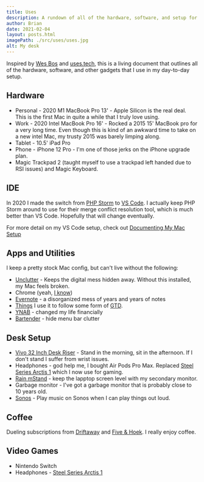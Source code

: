 ```yaml
---
title: Uses
description: A rundown of all of the hardware, software, and setup for my day to day tech life.
author: Brian
date: 2021-02-04
layout: posts.html
imagePath: ./src/uses/uses.jpg
alt: My desk
---
```


Inspired by [Wes Bos](https://wesbos.com/uses) and [uses.tech](https://uses.tech/), this is a living document that outlines all of the hardware, software, and other gadgets that I use in my day-to-day setup.
## Hardware

* Personal - 2020 M1 MacBook Pro 13' - Apple Silicon is the real deal. This is the first Mac in quite a while that I truly love using.
* Work - 2020 Intel MacBook Pro 16' - Rocked a 2015 15' MacBook pro for a very long time. Even though this is kind of an awkward time to take on a new intel Mac, my trusty 2015 was barely limping along.
* Tablet - 10.5' iPad Pro
* Phone - iPhone 12 Pro - I'm one of those jerks on the iPhone upgrade plan.
* Magic Trackpad 2 (taught myself to use a trackpad left handed due to RSI issues) and Magic Keyboard.

## IDE

In 2020 I made the switch from [PHP Storm](https://www.jetbrains.com/phpstorm/) to [VS Code](https://code.visualstudio.com/). I actually keep PHP Storm around to use for their merge conflict resolution tool, which is much better than VS Code. Hopefully that will change eventually.

For more detail on my VS Code setup, check out [Documenting My Mac Setup](/posts/2021/documenting-mac-setup/)

## Apps and Utilities

I keep a pretty stock Mac config, but can't live without the following:

* [Unclutter](https://unclutterapp.com/) - Keeps the digital mess hidden away. Without this installed, my Mac feels broken.
* Chrome (yeah, [I know](https://chromeisbad.com/))
*  [Evernote](https://evernote.com/) - a disorganized mess of years and years of notes
* [Things](https://culturedcode.com/things/) I use it to follow some form of [GTD](https://gettingthingsdone.com/).
* [YNAB](https://www.youneedabudget.com/) - changed my life financially
* [Bartender](https://www.macbartender.com/) - hide menu bar clutter

## Desk Setup

* [Vivo 32 Inch Desk Riser](https://www.amazon.com/VIVO-Adjustable-Converter-Workstation-DESK-V000K/dp/B075JYG2TB/ref=sr_1_5?dchild=1&keywords=Desk+Riser&qid=1612500360&sr=8-5) - Stand in the morning, sit in the afternoon. If I don't stand I suffer from wrist issues.
* Headphones - god help me, I bought Air Pods Pro Max. Replaced [Steel Series Arctis 1](https://www.amazon.com/SteelSeries-Arctis-Wireless-Gaming-Headset-Console/dp/B07X96DFR5/ref=sr_1_3?dchild=1&keywords=steelseries+headphones&qid=1612500747&s=electronics&sr=1-3) which I now use for gaming.
* [Rain mStand](https://www.amazon.com/Rain-Design-mStand-Laptop-Patented/dp/B000OOYECC/ref=sxin_12?ascsubtag=amzn1.osa.a568865d-3149-4901-b636-46aee2b6a581.ATVPDKIKX0DER.en_US&creativeASIN=B000OOYECC&crid=1CSF35G102PR9&cv_ct_cx=laptop+stand&cv_ct_id=amzn1.osa.a568865d-3149-4901-b636-46aee2b6a581.ATVPDKIKX0DER.en_US&cv_ct_pg=search&cv_ct_we=asin&cv_ct_wn=osp-single-source-earns-comm&dchild=1&keywords=laptop+stand&linkCode=oas&pd_rd_i=B000OOYECC&pd_rd_r=edf414fd-ba76-4443-a356-87789fa0037d&pd_rd_w=8YELr&pd_rd_wg=hx94f&pf_rd_p=09ff20e9-945b-4b59-906b-be3bf2ef914a&pf_rd_r=01SZPXNFK7ZJNEAKH1Y0&qid=1612500618&sprefix=Laptop+S%2Caps%2C176&sr=1-1-64f3a41a-73ca-403a-923c-8152c45485fe&tag=tgl0a3-20) - keep the lapptop screen level with my secondary monitor.
* Garbage monitor - I've got a garbage monitor that is probably close to 10 years old.
* [Sonos](http://sonos.com) - Play music on Sonos when I can play things out loud.

## Coffee

Dueling subscriptions from [Driftaway](https://driftaway.coffee/) and [Five & Hoek](https://www.fiveandhoek.com/). I really enjoy coffee.

## Video Games

* Nintendo Switch
* Headphones - [Steel Series Arctis 1](https://www.amazon.com/SteelSeries-Arctis-Wireless-Gaming-Headset-Console/dp/B07X96DFR5/ref=sr_1_3?dchild=1&keywords=steelseries+headphones&qid=1612500747&s=electronics&sr=1-3)